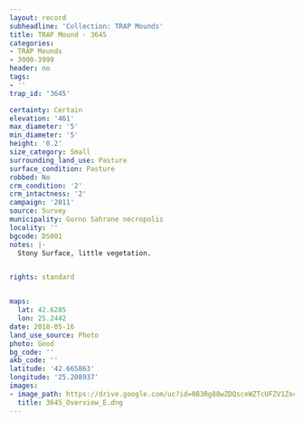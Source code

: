 ```yaml
---
layout: record
subheadline: 'Collection: TRAP Mounds'
title: TRAP Mound - 3645
categories:
- TRAP Mounds
- 3000-3999
header: no
tags:
- ''
trap_id: '3645'

certainty: Certain
elevation: '461'
max_diameter: '5'
min_diameter: '5'
height: '0.2'
size_category: Small
surrounding_land_use: Pasture
surface_condition: Pasture
robbed: No
crm_condition: '2'
crm_intactness: '2'
campaign: '2011'
source: Survey
municipality: Gorno Sahrane necropolis
locality: ''
bgcode: DS001
notes: |-
  Stony Surface, little vegetation.


rights: standard


maps:
  lat: 42.6285
  lon: 25.2442
date: 2018-05-16
land_use_source: Photo
photo: Good
bg_code: ''
akb_code: ''
latitude: '42.665863'
longitude: '25.208937'
images:
- image_path: https://drive.google.com/uc?id=0B3Rg88wZDQsceWZTcUFZV1Zoc1k
  title: 3645_Overview_E.dng
---
```

